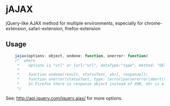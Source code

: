 jAJAX
=====

jQuery-like AJAX method for multiple environments, especially for chrome-extension, safari-extension, firefox-extension

## Usage
```javascript
    jajax(options: object, ondone: function, onerror: function)
    /*  where
     *    options is "url" or {url:"url", dataType:"type", method: "GET", ...}, similar to jQuery.ajax(options)
     *
     *    function ondone(result, statusText, xhr[, response]);
     *    function onerror(statusText, type: [error|parsererror|abort|timeout], xhr[, response]);
     *    In Firefox there is response object instead of XHR, xhr is a plain object substitute
     */
```

See: http://api.jquery.com/jquery.ajax/ for more options.

